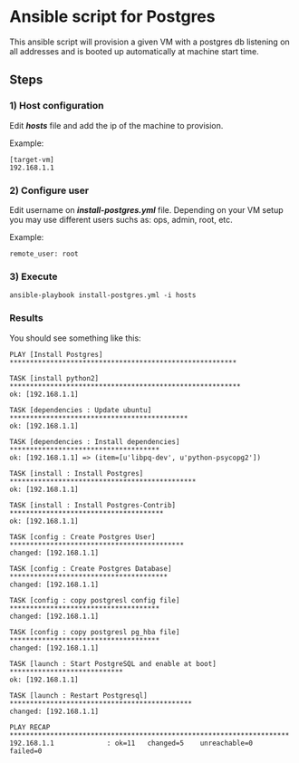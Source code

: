 # Ansible script for Postgres


This ansible script will provision a given VM with a postgres db listening on all addresses and is booted up automatically at machine start time.

## Steps
### 1) Host configuration
Edit ***hosts*** file and add the ip of the machine to provision.

Example:

```
[target-vm]  
192.168.1.1
```

### 2) Configure user

Edit username on ***install-postgres.yml*** file. Depending on your VM setup you may use different users suchs as: ops, admin, root, etc.

Example:

```
remote_user: root
```

### 3) Execute
```
ansible-playbook install-postgres.yml -i hosts
```

### Results

You should see something like this:

```
PLAY [Install Postgres] ********************************************************

TASK [install python2] *********************************************************
ok: [192.168.1.1]

TASK [dependencies : Update ubuntu] ********************************************
ok: [192.168.1.1]

TASK [dependencies : Install dependencies] *************************************
ok: [192.168.1.1] => (item=[u'libpq-dev', u'python-psycopg2'])

TASK [install : Install Postgres] **********************************************
ok: [192.168.1.1]

TASK [install : Install Postgres-Contrib] **************************************
ok: [192.168.1.1]

TASK [config : Create Postgres User] *******************************************
changed: [192.168.1.1]

TASK [config : Create Postgres Database] ***************************************
changed: [192.168.1.1]

TASK [config : copy postgresl config file] *************************************
changed: [192.168.1.1]

TASK [config : copy postgresl pg_hba file] *************************************
changed: [192.168.1.1]

TASK [launch : Start PostgreSQL and enable at boot] ****************************
ok: [192.168.1.1]

TASK [launch : Restart Postgresql] *********************************************
changed: [192.168.1.1]

PLAY RECAP *********************************************************************
192.168.1.1             : ok=11   changed=5    unreachable=0    failed=0
```
